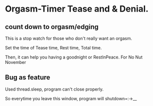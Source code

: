 # Orgasm-Timer Tease and & Denial.
count down to orgasm/edging
--------------------------------------------------
This is a stop watch for those who don't really want an orgasm.

Set the time of Tease time, Rest time, Total time.

Then, it can help you having a goodnight or RestInPeace.
For No Nut November


Bug as feature
--------------------------------------------------
Used thread.sleep, program can't close properly.

  So everytime you leave this window, program will shutdown=:->__

